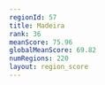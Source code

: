 ```yaml
---
regionId: 57
title: Madeira
rank: 36
meanScore: 75.96
globalMeanScore: 69.82
numRegions: 220
layout: region_score
---
```

